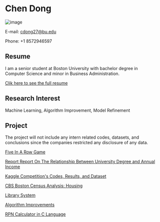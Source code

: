 # Chen Dong

![image](https://user-images.githubusercontent.com/90412105/147158392-f0d2d5bd-eb83-4d33-8bff-6a653f76602b.png)

E-mail: cdong27@bu.edu

Phone: +1 8572946597

## Resume
I am a senior student at Boston University with bachelor degree in Computer Science and minor in Business Administration. 

[Clik here to see the full resume](https://github.com/ChenDong0427/Resume)


## Research Interest
Machine Learning, Algorithm Improvement, Model Refinement 

## Project
The project will not include any intern related codes, datasets, and conclusions since the companies restricted any disclosure of any data.

[Five In A Row Game](https://github.com/ChenDong0427/Five-In-A-Row-Game)

[Report Report On The Relationship Between University Degree and Annual Income](https://github.com/ChenDong0427/University-Degree-and-Income-Report)

[Kaggle Competition's Codes, Results, and Dataset](https://github.com/ChenDong0427/Kaggle-Competition)

[CBS Boston Census Analysis: Housing](https://github.com/ChenDong0427/CBS-Boston-Census-Analysis)

[Library System](https://github.com/ChenDong0427/Library-System)

[Algorithm Improvements](https://github.com/ChenDong0427/Algorithm-Improvement)

[RPN Calculator in C Language](https://github.com/ChenDong0427/RPN-Calculator)
